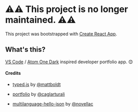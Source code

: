 # :warning::warning: This project is no longer maintained. :warning::warning:

This project was bootstrapped with [Create React App](https://github.com/facebook/create-react-app).

## What's this?

[VS Code](https://code.visualstudio.com/) / [Atom One Dark](https://marketplace.visualstudio.com/items?itemName=akamud.vscode-theme-onedark) inspired developer portfolio app. :blush:

#### Credits

- [typed.js](https://github.com/mattboldt/typed.js/) by [@mattboldt](https://github.com/mattboldt)

- [portfolio](https://travis-ci.com/) by [@caglarturali](https://github.com/caglarturali)


- [multilanguage-hello-json](https://github.com/novellac/multilanguage-hello-json) by [@novellac](https://github.com/novellac)

